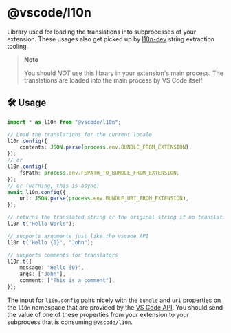 # @vscode/l10n

Library used for loading the translations into subprocesses of your extension.
These usages also get picked up by
[l10n-dev](https://github.com/microsoft/vscode-l10n/tree/main/l10n-dev) string
extraction tooling.

> **Note**
>
> You should _NOT_ use this library in your extension's main process. The
> translations are loaded into the main process by VS Code itself.

## 🛠️ Usage

```typescript
import * as l10n from "@vscode/l10n";

// Load the translations for the current locale
l10n.config({
	contents: JSON.parse(process.env.BUNDLE_FROM_EXTENSION),
});
// or
l10n.config({
	fsPath: process.env.FSPATH_TO_BUNDLE_FROM_EXTENSION,
});
// or (warning, this is async)
await l10n.config({
	uri: JSON.parse(process.env.BUNDLE_URI_FROM_EXTENSION),
});

// returns the translated string or the original string if no translation is available
l10n.t("Hello World");

// supports arguments just like the vscode API
l10n.t("Hello {0}", "John");

// supports comments for translators
l10n.t({
	message: "Hello {0}",
	args: ["John"],
	comment: ["This is a comment"],
});
```

The input for `l10n.config` pairs nicely with the `bundle` and `uri` properties
on the `l10n` namespace that are provided by the
[VS Code API](https://code.visualstudio.com/api/references/vscode-api#l10n). You
should send the value of one of these properties from your extension to your
subprocess that is consuming `@vscode/l10n`.
